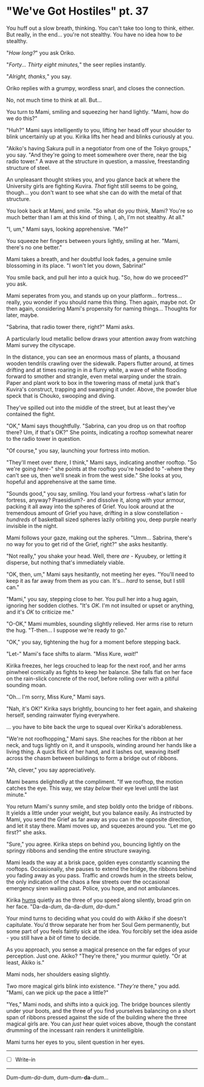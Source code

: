 # "We've Got Hostiles" pt. 37

You huff out a slow breath, thinking. You can't take too long to think, either. But really, in the end... you're not stealthy. You have no idea how to *be* stealthy.

"*How long?*" you ask Oriko.

"*Forty... Thirty eight minutes,*" the seer replies instantly.

"*Alright, thanks,*" you say.

Oriko replies with a grumpy, wordless snarl, and closes the connection.

No, not much time to think at all. But...

You turn to Mami, smiling and squeezing her hand lightly. "Mami, how do we do this?"

"Huh?" Mami says intelligently to you, lifting her head off your shoulder to blink uncertainly up at you. Kirika lifts her head and blinks curiously at you.

"Akiko's having Sakura pull in a negotiator from one of the Tokyo groups," you say. "And they're going to meet somewhere over there, near the big radio tower." A wave at the structure in question, a massive, freestanding structure of steel.

An unpleasant thought strikes you, and you glance back at where the University girls are fighting Kuvira. *That* fight still seems to be going, though... you don't want to see what she can do with the metal of that structure.

You look back at Mami, and smile. "So what do *you* think, Mami? You're so much better than I am at this kind of thing. I, ah, I'm not stealthy. At all."

"I, um," Mami says, looking apprehensive. "Me?"

You squeeze her fingers between yours lightly, smiling at her. "Mami, there's no one better."

Mami takes a breath, and her doubtful look fades, a genuine smile blossoming in its place. "I won't let you down, Sabrina!"

You smile back, and pull her into a quick hug. "So, how do we proceed?" you ask.

Mami seperates from you, and stands up on your platform... fortress... really, you wonder if you should name this thing. Then again, maybe not. Or then again, considering Mami's propensity for naming things... Thoughts for later, maybe.

"Sabrina, that radio tower there, right?" Mami asks.

A particularly loud metallic bellow draws your attention away from watching Mami survey the cityscape.

In the distance, you can see an enormous mass of plants, a thousand wooden tendrils crawling over the sidewalk. Papers flutter around, at times drifting and at times roaring in in a flurry white, a wave of white flooding forward to smother and strangle, even metal warping under the strain. Paper and plant work to box in the towering mass of metal junk that's Kuvira's construct, trapping and swamping it under. Above, the powder blue speck that is Chouko, swooping and diving.

They've spilled out into the middle of the street, but at least they've contained the fight.

"OK," Mami says thoughtfully. "Sabrina, can you drop us on that rooftop there? Um, if that's OK?" She points, indicating a rooftop somewhat nearer to the radio tower in question.

"Of course," you say, launching your fortress into motion.

"They'll meet over *there*, I think," Mami says, indicating another rooftop. "So we're going *here*-" she points at the rooftop you're headed to "-where they can't see us, then we'll sneak in from the west side." She looks at you, hopeful and apprehensive at the same time.

"Sounds good," you say, smiling. You land your fortress -what's latin for fortress, anyway? Praesidium?- and dissolve it, along with your armour, packing it all away into the spheres of Grief. You look around at the tremendous amount of Grief you have, drifting in a slow constellation - *hundreds* of basketball sized spheres lazily orbiting you, deep purple nearly invisible in the night.

Mami follows your gaze, making out the spheres. "Umm... Sabrina, there's no way for you to get rid of the Grief, right?" she asks hesitantly.

"Not really," you shake your head. Well, there *are* - Kyuubey, or letting it disperse, but nothing that's immediately viable.

"OK, then, um," Mami says hesitantly, not meeting her eyes. "You'll need to keep it as far away from them as you can. It's... *hard* to sense, but I still can."

"Mami," you say, stepping close to her. You pull her into a hug again, ignoring her sodden clothes. "It's *OK*. I'm not insulted or upset or anything, and it's *OK* to criticize me."

"O-OK," Mami mumbles, sounding slightly relieved. Her arms rise to return the hug. "T-then... I suppose we're ready to go."

"OK," you say, tightening the hug for a moment before stepping back.

"Let-" Mami's face shifts to alarm. "Miss Kure, *wait!*"

Kirika freezes, her legs crouched to leap for the next roof, and her arms pinwheel comically as fights to keep her balance. She falls flat on her face on the rain-slick concrete of the roof, before rolling over with a pitiful sounding moan.

"Oh... I'm sorry, Miss Kure," Mami says.

"Nah, it's OK!" Kirika says brightly, bouncing to her feet again, and shakeing herself, sending rainwater flying everywhere.

... you have to bite back the urge to squeal over Kirika's adorableness.

"We're not roofhopping," Mami says. She reaches for the ribbon at her neck, and tugs lightly on it, and it unspools, winding around her hands like a living thing. A quick flick of her hand, and it lashes out, weaving itself across the chasm between buildings to form a bridge out of ribbons.

"Ah, clever," you say appreciatively.

Mami beams delightedly at the compliment. "If we roofhop, the motion catches the eye. This way, we stay *below* their eye level until the last minute."

You return Mami's sunny smile, and step boldly onto the bridge of ribbons. It yields a little under your weight, but you balance easily. As instructed by Mami, you send the Grief as far away as you can in the opposite direction, and let it stay there. Mami moves up, and squeezes around you. "Let me go first?" she asks.

"Sure," you agree. Kirika steps on behind you, bouncing lightly on the springy ribbons and sending the entire structure swaying.

Mami leads the way at a brisk pace, golden eyes constantly scanning the rooftops. Occasionally, she pauses to extend the bridge, the ribbons behind you fading away as you pass. Traffic and crowds hum in the streets below, the only indication of the chaos a few streets over the occasional emergency siren wailing past. Police, you hope, and not ambulances.

Kirika [hums](https://www.youtube.com/watch?v=XAYhNHhxN0A) quietly as the three of you speed along silently, broad grin on her face. "Da-da-*dum*, da-da-*dum*, *da*-dum."

Your mind turns to deciding what you could do with Akiko if she doesn't capitulate. You'd throw separate her from her Soul Gem permanently, but some part of you feels faintly sick at the idea. You forcibly set the idea aside - you still have a *bit* of time to decide.

As you approach, you sense a magical presence on the far edges of your perception. Just one. Akiko? "They're there," you murmur quietly. "Or at least, Akiko is."

Mami nods, her shoulders easing slightly.

Two more magical girls blink into existence. "*They're* there," you add. "Mami, can we pick up the pace a little?"

"Yes," Mami nods, and shifts into a quick jog. The bridge bounces silently under your boots, and the three of you find yourselves balancing on a short span of ribbons pressed against the side of the building where the three magical girls are. You can *just* hear quiet voices above, though the constant drumming of the incessant rain renders it unintelligible.

Mami turns her eyes to you, silent question in her eyes.

---

- [ ] Write-in

---

Dum-dum-*da*-dum, dum-dum-**da**-*dum*...
